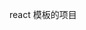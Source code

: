 <!--
 * @Author: wenzhoupeng 用户邮箱
 * @Date: 2022-12-26 15:50:13
 * @LastEditors: wenzhoupeng 用户邮箱
 * @LastEditTime: 2022-12-26 16:03:15
 * @FilePath: \react-templete\README.md
 * @Description: 这是默认设置,请设置`customMade`, 打开koroFileHeader查看配置 进行设置: https://github.com/OBKoro1/koro1FileHeader/wiki/%E9%85%8D%E7%BD%AE
-->
<!-- 引入babel解决node中不能用es语法的问题 -->
react 模板的项目
